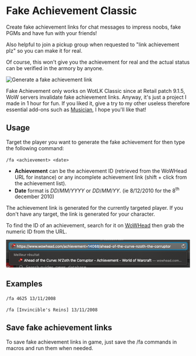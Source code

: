 Fake Achievement Classic
========================
Create fake achievement links for chat messages to impress noobs, fake PGMs and have fun with your friends!

Also helpful to join a pickup group when requested to "link achievement plz" so you can make it for real.

Of course, this won't give you the achievement for real and the actual status can be verified in the armory by anyone.

![Generate a fake achievement link](https://github.com/LenweSaralonde/FakeAchievement/blob/master/FakeAchievement-demo.gif?raw=true)

Fake Achievement only works on WotLK Classic since at Retail patch 9.1.5, WoW servers invalidate fake achievement links. Anyway, it's just a project I made in 1 hour for fun. If you liked it, give a try to my other useless therefore essential add-ons such as [Musician](https://musician.lenwe.io), I hope you'll like that!

Usage
-----
Target the player you want to generate the fake achievement for then type the following command:

`/fa <achievement> <date>`
* **Achievement** can be the achievement ID (retrieved from the WoWHead URL for instance) or any incomplete achievement link (shift + click from the achievement list).
* **Date** format is *DD*/*MM*/*YYYY* or *DD*/*MM*/*YY*. (ie 8/12/2010 for the 8<sup>th</sup> december 2010)

The achievement link is generated for the currently targeted player. If you don't have any target, the link is generated for your character.

To find the ID of an achievement, search for it on [WoWHead](https://www.wowhead.com/achievements) then grab the numeric ID from the URL.

![Get achievement ID from WoWHead URL](https://github.com/LenweSaralonde/FakeAchievement/blob/master/wowhead-achievement-id.png?raw=true)

Examples
--------
`/fa 4625 13/11/2008`

`/fa [Invincible's Reins] 13/11/2008`

Save fake achievement links
---------------------------
To save fake achievement links in game, just save the /fa commands in macros and run them when needed.
